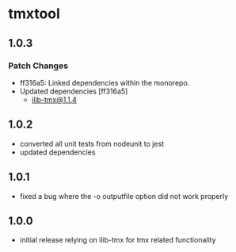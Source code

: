 # tmxtool

## 1.0.3

### Patch Changes

- ff316a5: Linked dependencies within the monorepo.
- Updated dependencies [ff316a5]
  - ilib-tmx@1.1.4

## 1.0.2

- converted all unit tests from nodeunit to jest
- updated dependencies

## 1.0.1

- fixed a bug where the -o outputfile option did not work properly

## 1.0.0

- initial release relying on ilib-tmx for tmx related functionality
